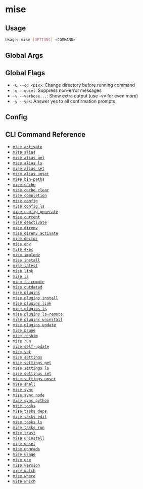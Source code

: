 <!-- [USAGE] load file="../mise.usage.kdl" -->
<!-- [USAGE] title -->

# mise

<!-- [USAGE] -->
<!-- [USAGE] usage_overview -->

## Usage

```bash
Usage: mise [OPTIONS] <COMMAND>
```

<!-- [USAGE] -->
## Global Args
<!-- [USAGE] global_args -->
<!-- [USAGE] -->
## Global Flags
<!-- [USAGE] global_flags -->
- `-C --cd <DIR>`: Change directory before running command
- `-q --quiet`: Suppress non-error messages
- `-v --verbose...`: Show extra output (use -vv for even more)
- `-y --yes`: Answer yes to all confirmation prompts
<!-- [USAGE] -->
## Config
<!-- [USAGE] config -->

<!-- [USAGE] -->
<!-- [USAGE] commands multi_dir="./cli-reference" -->

## CLI Command Reference

* [`mise activate`](./cli-reference/activate.md)
* [`mise alias`](./cli-reference/alias.md)
* [`mise alias get`](./cli-reference/alias/get.md)
* [`mise alias ls`](./cli-reference/alias/ls.md)
* [`mise alias set`](./cli-reference/alias/set.md)
* [`mise alias unset`](./cli-reference/alias/unset.md)
* [`mise bin-paths`](./cli-reference/bin-paths.md)
* [`mise cache`](./cli-reference/cache.md)
* [`mise cache clear`](./cli-reference/cache/clear.md)
* [`mise completion`](./cli-reference/completion.md)
* [`mise config`](./cli-reference/config.md)
* [`mise config ls`](./cli-reference/config/ls.md)
* [`mise config generate`](./cli-reference/config/generate.md)
* [`mise current`](./cli-reference/current.md)
* [`mise deactivate`](./cli-reference/deactivate.md)
* [`mise direnv`](./cli-reference/direnv.md)
* [`mise direnv activate`](./cli-reference/direnv/activate.md)
* [`mise doctor`](./cli-reference/doctor.md)
* [`mise env`](./cli-reference/env.md)
* [`mise exec`](./cli-reference/exec.md)
* [`mise implode`](./cli-reference/implode.md)
* [`mise install`](./cli-reference/install.md)
* [`mise latest`](./cli-reference/latest.md)
* [`mise link`](./cli-reference/link.md)
* [`mise ls`](./cli-reference/ls.md)
* [`mise ls-remote`](./cli-reference/ls-remote.md)
* [`mise outdated`](./cli-reference/outdated.md)
* [`mise plugins`](./cli-reference/plugins.md)
* [`mise plugins install`](./cli-reference/plugins/install.md)
* [`mise plugins link`](./cli-reference/plugins/link.md)
* [`mise plugins ls`](./cli-reference/plugins/ls.md)
* [`mise plugins ls-remote`](./cli-reference/plugins/ls-remote.md)
* [`mise plugins uninstall`](./cli-reference/plugins/uninstall.md)
* [`mise plugins update`](./cli-reference/plugins/update.md)
* [`mise prune`](./cli-reference/prune.md)
* [`mise reshim`](./cli-reference/reshim.md)
* [`mise run`](./cli-reference/run.md)
* [`mise self-update`](./cli-reference/self-update.md)
* [`mise set`](./cli-reference/set.md)
* [`mise settings`](./cli-reference/settings.md)
* [`mise settings get`](./cli-reference/settings/get.md)
* [`mise settings ls`](./cli-reference/settings/ls.md)
* [`mise settings set`](./cli-reference/settings/set.md)
* [`mise settings unset`](./cli-reference/settings/unset.md)
* [`mise shell`](./cli-reference/shell.md)
* [`mise sync`](./cli-reference/sync.md)
* [`mise sync node`](./cli-reference/sync/node.md)
* [`mise sync python`](./cli-reference/sync/python.md)
* [`mise tasks`](./cli-reference/tasks.md)
* [`mise tasks deps`](./cli-reference/tasks/deps.md)
* [`mise tasks edit`](./cli-reference/tasks/edit.md)
* [`mise tasks ls`](./cli-reference/tasks/ls.md)
* [`mise tasks run`](./cli-reference/tasks/run.md)
* [`mise trust`](./cli-reference/trust.md)
* [`mise uninstall`](./cli-reference/uninstall.md)
* [`mise unset`](./cli-reference/unset.md)
* [`mise upgrade`](./cli-reference/upgrade.md)
* [`mise usage`](./cli-reference/usage.md)
* [`mise use`](./cli-reference/use.md)
* [`mise version`](./cli-reference/version.md)
* [`mise watch`](./cli-reference/watch.md)
* [`mise where`](./cli-reference/where.md)
* [`mise which`](./cli-reference/which.md)

<!-- [USAGE] -->

